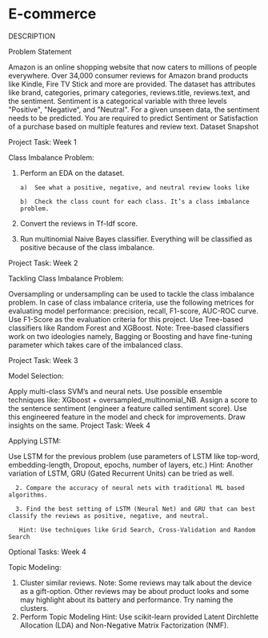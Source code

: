 # E-commerce

DESCRIPTION

Problem Statement

Amazon is an online shopping website that now caters to millions of people everywhere. Over 34,000 consumer reviews for Amazon brand products like Kindle, Fire TV Stick and more are provided. 
The dataset has attributes like brand, categories, primary categories, reviews.title, reviews.text, and the sentiment. Sentiment is a categorical variable with three levels "Positive", "Negative“, and "Neutral". For a given unseen data, the sentiment needs to be predicted.
You are required to predict Sentiment or Satisfaction of a purchase based on multiple features and review text.
Dataset Snapshot



Project Task: Week 1

Class Imbalance Problem:

1. Perform an EDA on the dataset.

       a)  See what a positive, negative, and neutral review looks like

       b)  Check the class count for each class. It’s a class imbalance problem.

2. Convert the reviews in Tf-Idf score.

3. Run multinomial Naive Bayes classifier. Everything will be classified as positive because of the class imbalance.

Project Task: Week 2

Tackling Class Imbalance Problem:

Oversampling or undersampling can be used to tackle the class imbalance problem. 
In case of class imbalance criteria, use the following metrices for evaluating model performance: precision, recall, F1-score, AUC-ROC curve. Use F1-Score as the evaluation criteria for this      project.
Use Tree-based classifiers like Random Forest and XGBoost.
       Note: Tree-based classifiers work on two ideologies namely, Bagging or Boosting and have fine-tuning parameter which takes care of the imbalanced class.

Project Task: Week 3

Model Selection:

Apply multi-class SVM’s and neural nets.
Use possible ensemble techniques like: XGboost + oversampled_multinomial_NB.
Assign a score to the sentence sentiment (engineer a feature called sentiment score). Use this engineered feature in the model and check for improvements. Draw insights on the same.
Project Task: Week 4

Applying LSTM:

Use LSTM for the previous problem (use parameters of LSTM like top-word, embedding-length, Dropout, epochs, number of layers, etc.)
       Hint: Another variation of LSTM, GRU (Gated Recurrent Units) can be tried as well.

      2. Compare the accuracy of neural nets with traditional ML based algorithms.

      3. Find the best setting of LSTM (Neural Net) and GRU that can best classify the reviews as positive, negative, and neutral. 

       Hint: Use techniques like Grid Search, Cross-Validation and Random Search

Optional Tasks: Week 4

Topic Modeling:

   1. Cluster similar reviews.
       Note: Some reviews may talk about the device as a gift-option. Other reviews may be about product looks and some may
          highlight about its battery and performance. Try naming the clusters.
   2. Perform Topic Modeling
       Hint: Use scikit-learn provided Latent Dirchlette Allocation (LDA) and Non-Negative Matrix Factorization (NMF).
